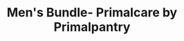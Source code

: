 ---
title: "Men's Bundle- Primalcare by Primalpantry"
description: "Make your beard smoother, softer and scratch-free with tallow beard balm from Primalcare, NZ’s most trusted tallow skincare."
type: custom
layout: products/fathers-day
wipe: true
bootstrap5: true
---